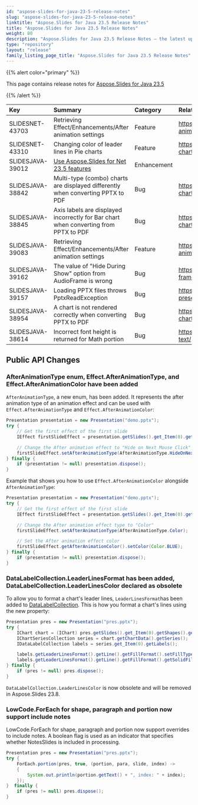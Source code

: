 ```yaml
---
id: "aspose-slides-for-java-23-5-release-notes"
slug: "aspose-slides-for-java-23-5-release-notes"
linktitle: "Aspose.Slides for Java 23.5 Release Notes"
title: "Aspose.Slides for Java 23.5 Release Notes"
weight: 80
description: "Aspose.Slides for Java 23.5 Release Notes – the latest updates and fixes."
type: "repository"
layout: "release"
family_listing_page_title: "Aspose.Slides for Java 23.5 Release Notes"
---
```


{{% alert color="primary" %}} 

This page contains release notes for [Aspose.Slides for Java 23.5](https://releases.aspose.com/java/repo/com/aspose/aspose-slides/23.5/)

{{% /alert %}} 

|**Key**|**Summary**|**Category**|**Related Documentation**|
| :- | :- | :- | :- |
|SLIDESNET-43703|Retrieving Effect/Enhancements/After animation settings|Feature|https://docs.aspose.com/slides/net/shape-animation/|
|SLIDESNET-43310|Changing color of leader lines in Pie charts|Feature|https://docs.aspose.com/slides/net/powerpoint-charts/|
|SLIDESJAVA-39012|[Use Aspose.Slides for Net 23.5 features](/slides/net/release-notes/2023/aspose-slides-for-net-23-5-release-notes/)|Enhancement||
|SLIDESJAVA-38842|Multi-type (combo) charts are displayed differently when converting PPTX to PDF|Bug|https://docs.aspose.com/slides/java/powerpoint-charts/|
|SLIDESJAVA-38845|Axis labels are displayed incorrectly for Bar chart when converting from PPTX to PDF|Bug|https://docs.aspose.com/slides/java/powerpoint-charts|
|SLIDESJAVA-39083|Retrieving Effect/Enhancements/After animation settings|Feature|https://docs.aspose.com/slides/java/shape-animation/|
|SLIDESJAVA-39162|The value of "Hide During Show" option from AudioFrame is wrong|Bug|https://docs.aspose.com/slides/java/audio-frame/#change-audio-play-options|
|SLIDESJAVA-39157|Loading PPTX files throws PptxReadException|Bug|https://docs.aspose.com/slides/java/open-presentation/|
|SLIDESJAVA-38954|A chart is not rendered correctly when converting PPTX to PDF|Bug|https://docs.aspose.com/slides/java/powerpoint-charts|
|SLIDESJAVA-38614|Incorrect font height is returned for Math portion|Bug|https://docs.aspose.com/slides/java/manage-text/|


## Public API Changes ##

### AfterAnimationType enum, Effect.AfterAnimationType, and Effect.AfterAnimationColor have been added ###

`AfterAnimationType`, a new enum, has been added. It represents the after animation type of an animation effect and can be used with `Effect.AfterAnimationType` and `Effect.AfterAnimationColor`:

``` java
Presentation presentation = new Presentation("demo.pptx");
try {
    // Get the first effect of the first slide
    IEffect firstSlideEffect = presentation.getSlides().get_Item(0).getTimeline().getMainSequence().get_Item(0);

    // Change the After animation effect to "Hide on Next Mouse Click"
    firstSlideEffect.setAfterAnimationType(AfterAnimationType.HideOnNextMouseClick);
} finally {
    if (presentation != null) presentation.dispose();
}
```

Example that shows you how to use `Effect.AfterAnimationColor` alongside `AfterAnimationType`:

``` java 
Presentation presentation = new Presentation("demo.pptx");
try {
    // Get the first effect of the first slide
    IEffect firstSlideEffect = presentation.getSlides().get_Item(0).getTimeline().getMainSequence().get_Item(0);

    // Change the After animation effect type to "Color"
    firstSlideEffect.setAfterAnimationType(AfterAnimationType.Color);

    // Set the After animation effect color
    firstSlideEffect.getAfterAnimationColor().setColor(Color.BLUE);
} finally {
    if (presentation != null) presentation.dispose();
}
```

### DataLabelCollection.LeaderLinesFormat has been added, DataLabelCollection.LeaderLinesColor declared as obsolete ###

To allow you to format a chart's leader lines, `LeaderLinesFormat`has been added to [DataLabelCollection](https://reference.aspose.com/slides/java/com.aspose.slides/datalabelcollection/). This is how you format a chart's lines using the new property:

``` java
Presentation pres = new Presentation("pres.pptx");
try {
    IChart chart = (IChart) pres.getSlides().get_Item(0).getShapes().get_Item(0);
    IChartSeriesCollection series = chart.getChartData().getSeries();
    IDataLabelCollection labels = series.get_Item(0).getLabels();

    labels.getLeaderLinesFormat().getLine().getFillFormat().setFillType(FillType.Solid);
    labels.getLeaderLinesFormat().getLine().getFillFormat().getSolidFillColor().setColor(Color.RED);
} finally {
    if (pres != null) pres.dispose();
}
```

`DataLabelCollection.LeaderLinesColor` is now obsolete and will be removed in Aspose.Slides 23.8.

### LowCode.ForEach for shape, paragraph and portion now support include notes ###

LowCode.ForEach for shape, paragraph and portion now support overrides to include notes. A boolean flag is used as an indicator that specifies whether NotesSlides is included in processing.

``` java
Presentation pres = new Presentation("pres.pptx");
try {
    ForEach.portion(pres, true, (portion, para, slide, index) ->
    {
        System.out.println(portion.getText() + ", index: " + index);
    });
}  finally {
    if (pres != null) pres.dispose();
}
```